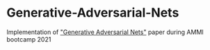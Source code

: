 # Generative-Adversarial-Nets
Implementation of ["Generative Adversarial Nets"](https://papers.nips.cc/paper/2014/file/5ca3e9b122f61f8f06494c97b1afccf3-Paper.pdf) paper during AMMI bootcamp 2021

